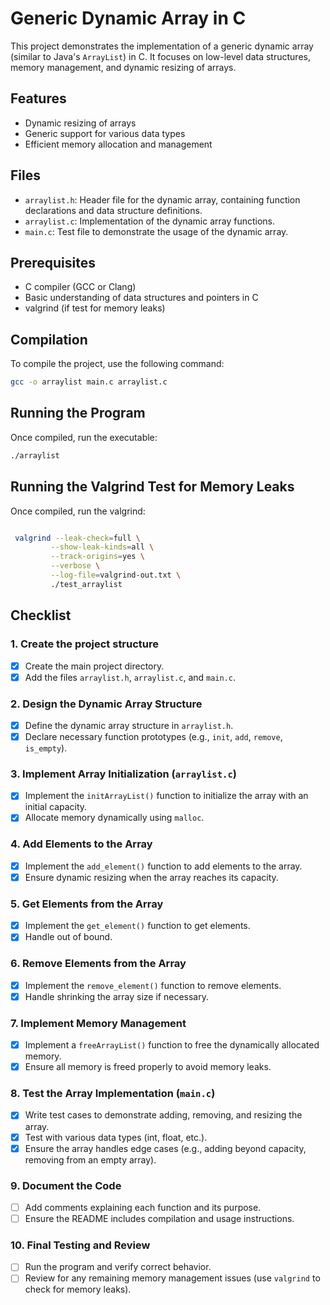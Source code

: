 # Generic Dynamic Array in C

This project demonstrates the implementation of a generic dynamic array (similar to Java's `ArrayList`) in C. It focuses on low-level data structures, memory management, and dynamic resizing of arrays.

## Features

- Dynamic resizing of arrays
- Generic support for various data types
- Efficient memory allocation and management

## Files

- `arraylist.h`: Header file for the dynamic array, containing function declarations and data structure definitions.
- `arraylist.c`: Implementation of the dynamic array functions.
- `main.c`: Test file to demonstrate the usage of the dynamic array.

## Prerequisites

- C compiler (GCC or Clang)
- Basic understanding of data structures and pointers in C
- valgrind (if test for memory leaks)

## Compilation

To compile the project, use the following command:

```bash
gcc -o arraylist main.c arraylist.c
```

## Running the Program

Once compiled, run the executable:

```bash
./arraylist
```

## Running the Valgrind Test for Memory Leaks

Once compiled, run the valgrind:

```bash

 valgrind --leak-check=full \
         --show-leak-kinds=all \
         --track-origins=yes \
         --verbose \
         --log-file=valgrind-out.txt \
         ./test_arraylist
```

## Checklist

### 1. Create the project structure

- [x] Create the main project directory.
- [x] Add the files `arraylist.h`, `arraylist.c`, and `main.c`.

### 2. Design the Dynamic Array Structure

- [x] Define the dynamic array structure in `arraylist.h`.
- [x] Declare necessary function prototypes (e.g., `init`, `add`, `remove`, `is_empty`).

### 3. Implement Array Initialization (`arraylist.c`)

- [x] Implement the `initArrayList()` function to initialize the array with an initial capacity.
- [x] Allocate memory dynamically using `malloc`.

### 4. Add Elements to the Array

- [x] Implement the `add_element()` function to add elements to the array.
- [x] Ensure dynamic resizing when the array reaches its capacity.

### 5. Get Elements from the Array

- [x] Implement the `get_element()` function to get elements.
- [x] Handle out of bound.

### 6. Remove Elements from the Array

- [x] Implement the `remove_element()` function to remove elements.
- [x] Handle shrinking the array size if necessary.

### 7. Implement Memory Management

- [x] Implement a `freeArrayList()` function to free the dynamically allocated memory.
- [x] Ensure all memory is freed properly to avoid memory leaks.

### 8. Test the Array Implementation (`main.c`)

- [x] Write test cases to demonstrate adding, removing, and resizing the array.
- [x] Test with various data types (int, float, etc.).
- [x] Ensure the array handles edge cases (e.g., adding beyond capacity, removing from an empty array).

### 9. Document the Code

- [ ] Add comments explaining each function and its purpose.
- [ ] Ensure the README includes compilation and usage instructions.

### 10. Final Testing and Review

- [ ] Run the program and verify correct behavior.
- [ ] Review for any remaining memory management issues (use `valgrind` to check for memory leaks).
